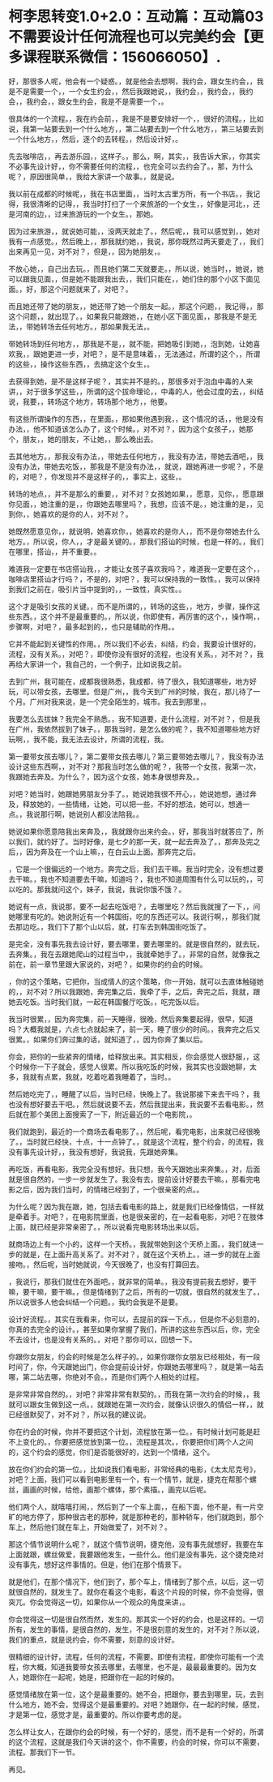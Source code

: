 # 柯李思转变1.0+2.0：互动篇：互动篇03不需要设计任何流程也可以完美约会【更多课程联系微信：156066050】.

好，那很多人呢，他会有一个疑惑。，就是他会去想啊，我约会，跟女生约会，，我是不是需要一个，，一个女生约会，，然后我跟她说，，我约会，，我约会，，我约会，，我约会，，跟女生约会，我是不是需要一个，。

很具体的一个流程。，我在约会前，，我是不是要安排好一个，，很好的流程。，比如说，我第一站要去到一个什么地方，，第二站要去到一个什么地方，，第三站要去到一个什么地方，，然后，逐个的去转程。，然后设计好，。

先去咖啡店，，再去游乐园，，这样子。，那么，啊，其实，，我告诉大家，，你其实不必事先设计好，，你不需要任何的流程，，也完全可以去约会了。，那，为什么呢？，原因很简单，，我给大家讲一个故事。，就是说。

我以前在成都的时候呢，，我在书店里面，，当时太古里方所，有一个书店。，我记得，我很清晰的记得，，我当时打扫了一个来旅游的一个女生，，好像是河北，，还是河南的边，，过来旅游玩的一个女生。，那她。

因为过来旅游，，就说她可能，，没两天就走了。，然后呢，，我可以感觉到，，她对我有一点感觉。，然后晚上，，那我就约她，，我说，那你既然过两天要走了，，我们出来再见一见，对不对？，但是，，因为她朋友，。

不放心她，，自己出去玩。，而且她们第二天就要走。，所以说，她当时，，她说，她可以跟我见面，，但是她不能跟我出去，，我们只能在，，她们住的那个小区下面见面。，好，那这个问题就来了，对吧？。

而且她还带了她的朋友，，她还带了她一个朋友一起。，那这个问题，，我记得，，那这个问题，，就出现了。，如果我只能跟她，，在她小区下面见面，，那我是不是无法，，带她转场去任何地方。，那如果我无法，。

带她转场到任何地方，，那我是不是，，就不能，把她吸引到她，，泡到她，让她喜欢我，，跟她更进一步，对吧？，是不是意味着，，无法通过，所谓的这个，，所谓的这些，，操作这些东西，，去搞定这个女生，。

去获得到她，是不是这样子呢？，其实并不是的。，那很多对于泡血中毒的人来讲，，对于很多学这些，，所谓的这个拔命理论，，中毒的人，他会过度的去，，纠结说，我要，，转场这个地方，转场那个地方，，他要。

有这些所谓操作的东西，，在里面。，那如果他遇到我，，这个情况的话，，他是没有办法，，他不知道该怎么办了，这个时候。，对不对？，因为这个女孩子，，她那个，朋友，，她的朋友，不让她，，那么晚出去。

去其他地方。，那我没有办法，，带她去任何地方，，我没有办法，带她去酒吧，，我没有办法，带她去吃饭，，那我是不是没有办法，，就说，跟她再进一步呢？，不是的，对吧？，你发现并不是这样子的，，事实上，这些，。

转场的地点，，并不是那么的重要，，对不对？女孩她如果，，愿意，见你，，愿意跟你见面，，她注重的是，，你跟她去哪里吗？，我想，应该不是。，她注重的是，，见到你，，她喜欢的是你的人，对不对？。

她既然愿意见你，，就说明，她喜欢你，，她喜欢的是你人，，而不是你带她去什么地方。，所以说，你人，，才是最关键的。，那我们搭讪的时候，也是一样的。，我们在哪里，搭讪，，并不重要。。

难道我一定要在书店搭讪我，，才能让女孩子喜欢我吗？，难道我一定要在这个，，咖啡店里搭讪才行吗？，不是的，对吧？，我可以保持我的一致性。，我可以保持到我们之前在，吸引片当中提到的，，一致性，真实性。。

这个才是吸引女孩的关键。，而不是所谓的，，转场的这些，，地方，步骤，操作这些东西。，这个并不是最重要的。，所以说，你即使有，再厉害的这个，，操作啊，，步骤啊，对吧？，最多起到的，，也只是辅助的作用。。

它并不能起到关键性的作用。，所以我们不必去，纠结，约会，我要设计很好的，流程，没有关系。，对吧？，即使你没有很好的流程，也没有关系。，对不对？，我再给大家讲一个，我自己的，一个例子，比如说我之前。

去到广州，我可能在，成都我很熟悉，我成都，待了很久，我知道哪些，地方好玩，可以带女孩，去哪里。但是广州，，我今天到广州的时候，我在，那儿待了一个月。广州对我来说，是一个完全陌生的，城市。我去到那里，。

我要怎么去拔妹？我完全不熟悉。，我不知道要，走什么流程，对不对？，但是我在广州，我依然拔到了妹子。，那我当时，是怎么做的呢？，我不知道哪些地方好玩啊，，我不能，我无法去设计，所谓的流程，我。

第一要带女孩去哪儿？，第二要带女孩去哪儿？第三要带她去哪儿？，我没有办法设计这些东西啊，，对不对？那我当时怎么做的呢？，我带一个女孩，我第一次，我跟她去奔及。为什么？，因为这个女孩，她本身很想奔及。。

对吧？她当时，她跟她男朋友分手了。，她说她我很不开心，，她说她想，通过奔及，释放她的，一些情绪，让她，可以把一些，不好的想法，她可以，想通一点。，我说那行啊，她说别人都没法陪我。。

她说如果你愿意陪我出来奔及，，我就跟你出来约会。，好，那我当时就答应了，所以我们，就约好了。当时好像，是七夕的那一天，就一起去奔及了。，那奔及完之后，，因为奔及在一个山上嘛，，在白云山上面。那奔完之后。

，它是一个很偏远的一个地方。奔完之后，我们去干嘛。我当时完全，没有想过要去干嘛。，我也不知道要去干嘛，知道吗？，我也不知道周围有什么可以玩的，，可以吃的。那我就问这个，妹子，我说，我说你饿不饿？。

她说有一点，我说那，要不一起去吃饭吧？，去哪里吃？然后我就搜了一下，，问她哪里有吃的。她说附近有一个韩国街，吃的东西还可以。我说行啊，，那我们就去那边吃。，我们下了那个山以后，就，打车去到韩国街吃饭了。

是完全，没有事先我去设计好，要去哪里，要去哪里的。就是很自然的，就去玩，去奔集。，我在去跟她爬山的过程当中，，我就牵她手了。，非常的自然，就像我之前在，前一章节里跟大家说的，对吧？，如果你的约会的时候。

，你的这个策略，它把你，当成情人的这个策略，你一开始，就可以去直体触碰她的，，对不对？所以我跟她，奔完集之后，我牵了手，之后，奔完之后，我就，跟她去吃饭。当时我们就，一起在韩国餐厅吃饭。，吃完饭以后。

我当时很累，，因为奔完集，前一天睡得，很晚，然后奔集要起得，很早，知道吗？大概我就是，六点七点就起来了，前一天，睡了很少的时间。，我奔完之后又很累。，如果你们奔过集的话，就知道了，，因为你奔了集以后。

你会，把你的一些紧奔的情绪，给释放出来。其实相反，你会感觉人很舒服，，这个时候你一下子就会，感觉人很累。所以我吃饭的时候，我其实也没跟她聊，太多，我就有点累，我就，吃着吃着我睡着了，当时。。

然后她吃完了，，睡醒了以后，当时已经，快晚上了。我说那接下来去干吗？，我也没有想好要去干吧。，然后就说要不去，然后我提出来，我说要不去看电影。，然后就在那个美团上面搜索了一下，附近最近的一个电影院，。

我们就跑到，最近的一个商场去看电影了。，然后呢，看完电影，出来就已经很晚了。，当时就已经快，十点，十一点钟了。，就是这个流程，整个约会，的流程，我没有事先设计好，，我没有想好，我说我，先跟她奔集。

再吃饭，再看电影，我完全没有想好。我只想，我今天跟她出来奔集。，对，后面就是很自然的，一步一步就发生了。我没有去，提前设计好要去干嘛。，那看完电影之后，因为我们当时，的情绪已经到了，一个很亲密的点。。

为什么呢？因为我在跟，她，包括去看电影的路上，就是我们已经像情侣，一样就是牵着手。对吧？，在电影院里面，也是很亲密的，在一起看电影，对吧？在肢体上面，就已经是非常亲密了。，所以说看完电影转场出来以后。

就商场边上有一个小的，这样一个天桥。，我就带她到这个天桥上面。，我们就进一步的就是，在上面升高关系了。对不对？，就在这个天桥上。，进一步的就在上面接吻。，然后呢，当时她就说，今天很晚了，也没有打算回去。

，我说行，那我们就住在外面吧。，就非常的简单。，我没有提前我去想好，要干嘛，要干嘛，要干嘛。，但是情绪到了之后，所有的一切就，很自然的就发生了。，所以说很多人他会纠结一个问题。，我约会我是不是要。

设计好流程。，其实在我看来，你可以，去提前的踩一下点。，但是你不必刻意的，你真的去完全的设计。，甚至如果你掌握了我们，所讲的这些东西以后，你，完全不去设计，也是没有关系的。，对吧？那你可以，回想一下。

你跟你女朋友，约会的时候是怎么样子的。，如果你跟你女朋友已经相处，有一段时间了，你，今天跟她出门，你会提前设计好，你跟她去哪里吗？，就是第一站去哪，第二站去哪，你绝对不会。，而是你们两个人相处的过程。

是非常非常自然的。，对吧？非常非常有默契的。，而我在第一次约会的时候，，我就可以跟女生做到这一点。，就跟她在第一次约会，就像认识很久的情侣一样，，就已经很默契了，对不对？，所以我的建议说。

你在约会的时候，你并不要把这个计划，流程放在第一位。，有时候计划可能是赶不上变化的。，你要把感觉放到第一位。，流程是其次。，你要把你们两个人之间的，这个约会的感觉，你们是否能很好的，达到一个情绪，这个。

放在你们约会的第一位。，比如说我们看电影，非常经典的电影，《太太尼克号》，对吧？上面，我们可以看到电影里有一个，有一个情节，就是，捷克在帮那个螺丝，画画的时候，给他，画那个螺体，那个素描。，画完以后呢。

他们两个人，就嘻嘻打闹，，然后到了一个车上面，，在船下面，他不是，有一片空旷的地方停了，那种很古老的那种，就是那种老的，那种轿车，他们就跑到，那个车上，然后他们就在车上，开始做爱了，对不对？。

那这个情节说明什么呢？，就这个情节说明，捷克他，没有事先就想好，我要在车上面就跟，螺丝做爱，我要跟他发生，一些什么。他们是没有事先，这个捷克绝对没有事先，想好这件事情的。但是，他们在那个情景下。

就是他们，在那个情况下，他们到了，那个车上，情绪到了那个点，以后，这一切就很自然的，就发生了。就你在看这个电影，看这个片段的时候，你不会觉得，很突兀。你会觉得这一切，如果你从一个观众的角度来讲，。

你会觉得这一切是很自然而然，发生的。那其实一个好的约会，也是这样的。一切所有，发生的事情，是很自然的，发生，不是很刻意的发生的，对不对？所以说，我们的重点，就是说约会，你不需要，刻意的设计好。

很精细的设计好，流程，任何的流程，不需要。即使有流程，即使你可能有一个流程，你大概，知道我要带女孩去哪里，去哪里，也不是，最最最重要的。因为女人，她跟你在一起呢，她是，把跟你在一起的时候的。

感觉情绪放在第一位，这个是最重要的。她不会，把跟你，要去到哪里，玩，去到什么地方，她不会，觉得这个是最重要的。对吧？她跟你，在一起的时候，感觉，才是第一位，感觉才是，最重要的。所以你要考虑的是。

怎么样让女人，在跟你约会的时候，有一个好的，感觉，而不是有一个好的，所谓的这个流程，这就是我们今天讲的这个，你不需要，约会的时候，你可以不需要，流程。那我们下一节。

再见。